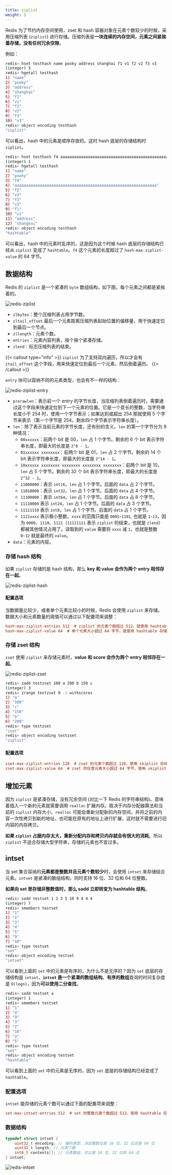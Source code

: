 ```yaml
---
title: ziplist
weight: 5
---
```


Redis 为了节约内存空间使用，zset 和 hash 容器对象在元素个数较少的时候，采用压缩列表 (`ziplist`) 进行存储。压缩列表是**一块连续的内存空间，元素之间紧挨着存储，没有任何冗余空隙**。

例如：

```bash
redis> hset testhash name pooky address shanghai f1 v1 f2 v2 f3 v3
(integer) 5
redis> hgetall testhash
1) "name"
2) "pooky"
3) "address"
4) "shanghai"
5) "f1"
6) "v1"
7) "f2"
8) "v2"
9) "f3"
10) "v3"
redis> object encoding testhash
"ziplist"
```

可以看出，hash 中的元素是顺序存放的。这时 hash 底层的存储结构时 `ziplist`。

```bash
redis> hset testhash f4 aaaaaaaaaaaaaaaaaaaaaaaaaaaaaaaaaaaaaaaaaaaaaaaaaaaaaaaaaaaaaa
(integer) 1
redis> hgetall testhash
1) "name"
2) "pooky"
3) "f4"
4) "aaaaaaaaaaaaaaaaaaaaaaaaaaaaaaaaaaaaaaaaaaaaaaaaaaaaaaaaaaaaaa"
5) "f2"
6) "v3"
7) "f3"
8) "v3"
9) "f1"
10) "v1"
11) "address"
12) "shanghai"
redis> object encoding testhash
"hashtable"
```

可以看出，hash 中的元素时乱序的，这是因为这个时候 hash 底层的存储结构已经从 `ziplist` 变成了 `hashtable`。`f4` 这个元素的长度超过了 `hash-max-ziplist-value` 的 64 字节。

## 数据结构

Redis 的 `ziplist` 是一个紧凑的 `byte` 数组结构，如下图，每个元素之间都是紧挨着的。

![redis-ziplist](https://raw.gitcode.com/shipengqi/illustrations/files/main/db/redis-ziplist.png)

- `zlbytes`：整个压缩列表占用字节数。
- `zltail_offset` 最后一个元素距离压缩列表起始位置的偏移量，用于快速定位到最后一个节点。
- `zllength`：元素个数。
- `entries`：元素内容列表，挨个挨个紧凑存储。
- `zlend`：标志压缩列表的结束。

{{< callout type="info" >}}
`ziplist` 为了支持双向遍历，所以才会有 `ztail_offset` 这个字段，用来快速定位到最后一个元素，然后倒着遍历。
{{< /callout >}}


`entry` 块可以容纳不同的元素类型，也会有不一样的结构：


![redis-ziplist-entry](https://raw.gitcode.com/shipengqi/illustrations/files/main/db/redis-ziplist-entry.png)

- `prerawlen`：表示前一个 entry 的字节长度，当压缩列表倒着遍历时，需要通过这个字段来快速定位到下一个元素的位置。它是一个变长的整数，当字符串长度小于 254 时，使用一个字节表示；如果达到或超出 254 那就使用 5 个字节来表示（第一个字节是 254，剩余四个字节表示字符串长度）。
- `len`：除了表示当前元素的字节长度，还有别的含义。`len` 的第一个字节分为 9 种情况：
  - `00xxxxxx`：前两个 bit 是 00，`len` 占 1 个字节。剩余的 6 个 bit 表示字符串长度，即最大的长度是 `2^6 - 1`。
  - `01xxxxxx xxxxxxxx`：前两个 bit 是 01，`len` 占 2 个字节。剩余的 14 个 bit 表示字符串长度，即最大的长度是 `2^14 - 1`。
  - `10xxxxxx xxxxxxxx xxxxxxxx xxxxxxxx xxxxxxxx`：前两个 bit 是 10，`len` 占 5 个字节。剩余的 32 个 bit 表示字符串长度，即最大的长度是 `2^32 - 1`。
  - `11000000`：表示 `int16`，`len` 占 1 个字节。后面的 `data` 占 2 个字节。
  - `11010000`：表示 `int32`，`len` 占 1 个字节。后面的 `data` 占 4 个字节。
  - `11100000`：表示 `int64`，`len` 占 1 个字节。后面的 `data` 占 8 个字节。
  - `11110000` 表示 `int24`，`len` 占 1 个字节。后面的 `data` 占 3 个字节。
  - `11111110` 表示 `int8`，`len` 占 1 个字节。后面的 `data` 占 1 个字节。
  - `1111xxxx` 表示极小整数，`xxxx` 的范围只能是 `0001~1101`, 也就是 `1~13`，因为 `0000`、`1110`、`1111`（`11111111` 表示 `ziplist` 的结束，也就是 `zlend`）都被其他情况占用了。读取到的 `value` 需要将 `xxxx` 减 `1`，也就是整数 `0~12` 就是最终的 `value`。
- `data`：元素的内容。


### 存储 hash 结构

如果 `ziplist` 存储的是 hash 结构，那么 **key 和 value 会作为两个 entry 相邻存在一起**。

![redis-ziplist-hash](https://raw.gitcode.com/shipengqi/illustrations/files/main/db/redis-ziplist-hash.png)

#### 配置选项

当数据量比较少，或者单个元素比较小的时候，Redis 会使用 `ziplist` 来存储。数据大小和元素数量的阈值可以通过以下配置项来调整：

```ini
hash-max-ziplist-entries 512  # ziplist 的元素个数超过 512，就使用 hashtable 存储
hash-max-ziplist-value 64  # 单个元素大小超过 64 字节，就使用 hashtable 存储
```

### 存储 zset 结构

`zset` 使用 `ziplist` 来存储元素时，**value 和 score 会作为两个 entry 相邻存在一起**。

![redis-ziplist-zset](https://raw.gitcode.com/shipengqi/illustrations/files/main/db/redis-ziplist-zset.png)

```bash
redis> zadd testzset 100 a 200 b 150 c
(integer) 3
redis> zrange testzset 0 -1 withscores
1) "a"
2) "100"
3) "c"
4) "150"
5) "b"
6) "200"
redis> type testzset
"zset"
redis> object encoding testzset
"ziplist"
```

#### 配置选项

```ini
zset-max-ziplist-entries 128  # zset 的元素个数超过 128，使用 skiplist 存储
zset-max-ziplist-value 64  # zset 的任意元素大小超过 64 字节，使用 skiplist 存储
```

## 增加元素

因为 `ziplist` 是紧凑存储，没有冗余空间 (对比一下 Redis 的字符串结构)。意味着插入一个新的元素就需要调用 `realloc` 扩展内存。取决于内存分配器算法和当前的 `ziplist` 内存大小，`realloc` 可能会重新分配新的内存空间，并将之前的内容一次性拷贝到新的地址，也可能在原有的地址上进行扩展，这时就不需要进行旧内容的内存拷贝。

**如果 `ziplist` 占据内存太大，重新分配内存和拷贝内存就会有很大的消耗**。所以 `ziplist` 不适合存储大型字符串，存储的元素也不宜过多。


## intset

当 set 集合容纳的**元素都是整数并且元素个数较少**时，会使用 `intset` 来存储结合元素。`intset` 是紧凑的数组结构，同时支持 16 位、32 位和 64 位整数。

**如果向 set 里存储非整数值时，那么 sadd 立即转变为 hashtable 结构**。

```bash
redis> sadd testset 1 2 3 5 10 9 4 4 4
(integer) 7
redis> smembers testset
1) "1"
2) "2"
3) "3"
4) "4"
5) "5"
6) "9"
7) "10"
redis> type testset
"set"
redis> object encoding testset
"intset"
```

可以看到上面的 `set` 中的元素是有序的，为什么不是无序的？因为 `set` 底层的存储结构是 `intset`，**`intset` 是一个紧凑的数组结构**。**有序的数组**查询的时间复杂度是 `O(logn)`，因为**可以使用二分查找**。

```bash
redis> sadd testset a
(integer) 1
redis> smembers testset
1) "1"
2) "4"
3) "9"
4) "3"
5) "2"
6) "10"
7) "a"
8) "5"
redis> type testset
"set"
redis> object encoding testset
"hashtable"
```

可以看到上面的 `set` 中的元素是无序的，因为 `set` 底层的存储结构已经变成了 `hashtable`。

### 配置选项

`intset` 能存储的元素个数可以通过下面的配置项来调整：

```ini
set-max-intset-entries 512  # set 的整数元素个数超过 512，使用 hashtable 存储
```

### 数据结构

```c
typedef struct intset {
    uint32_t encoding; // 编码类型，决定整数位是 16 位、32 位还是 64 位
    uint32_t length; // 元素个数
    int8_t contents[]; // 元素数组，可以是 16 位、32 位和 64 位
} intset;
```

![redis-intset](https://raw.gitcode.com/shipengqi/illustrations/files/main/db/redis-intset.png)